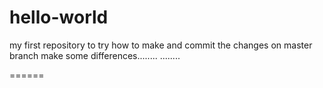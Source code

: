 # hello-world
my first repository
to try how to make and commit the changes on master branch
make some differences........
........

======
